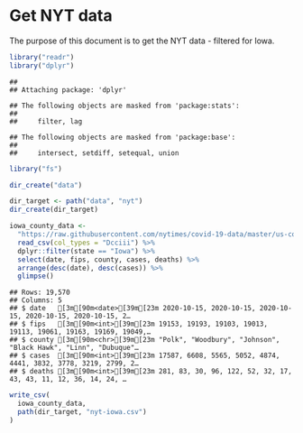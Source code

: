 Get NYT data
================

The purpose of this document is to get the NYT data - filtered for Iowa.

``` r
library("readr")
library("dplyr")
```

    ## 
    ## Attaching package: 'dplyr'

    ## The following objects are masked from 'package:stats':
    ## 
    ##     filter, lag

    ## The following objects are masked from 'package:base':
    ## 
    ##     intersect, setdiff, setequal, union

``` r
library("fs")
```

``` r
dir_create("data")

dir_target <- path("data", "nyt")
dir_create(dir_target)
```

``` r
iowa_county_data <- 
  "https://raw.githubusercontent.com/nytimes/covid-19-data/master/us-counties.csv" %>%
  read_csv(col_types = "Dcciii") %>%
  dplyr::filter(state == "Iowa") %>%
  select(date, fips, county, cases, deaths) %>%
  arrange(desc(date), desc(cases)) %>%
  glimpse()
```

    ## Rows: 19,570
    ## Columns: 5
    ## $ date   [3m[90m<date>[39m[23m 2020-10-15, 2020-10-15, 2020-10-15, 2020-10-15, 2020-10-15, 2…
    ## $ fips   [3m[90m<int>[39m[23m 19153, 19193, 19103, 19013, 19113, 19061, 19163, 19169, 19049,…
    ## $ county [3m[90m<chr>[39m[23m "Polk", "Woodbury", "Johnson", "Black Hawk", "Linn", "Dubuque"…
    ## $ cases  [3m[90m<int>[39m[23m 17587, 6608, 5565, 5052, 4874, 4441, 3832, 3778, 3219, 2799, 2…
    ## $ deaths [3m[90m<int>[39m[23m 281, 83, 30, 96, 122, 52, 32, 17, 43, 43, 11, 12, 36, 14, 24, …

``` r
write_csv(
  iowa_county_data,
  path(dir_target, "nyt-iowa.csv")
)
```
